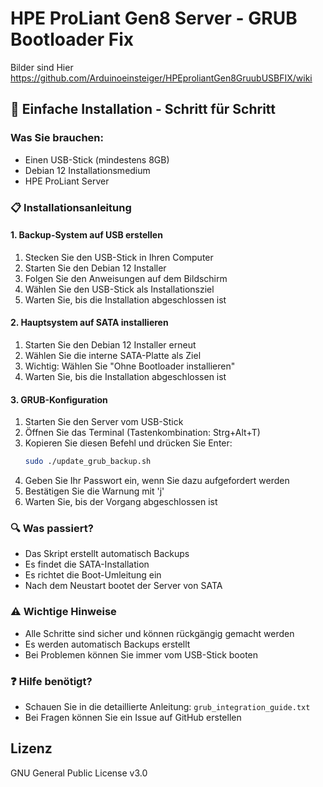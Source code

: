 # HPE ProLiant Gen8 Server - GRUB Bootloader Fix

Bilder sind Hier https://github.com/Arduinoeinsteiger/HPEproliantGen8GruubUSBFIX/wiki

## 🚀 Einfache Installation - Schritt für Schritt

### Was Sie brauchen:
- Einen USB-Stick (mindestens 8GB)
- Debian 12 Installationsmedium
- HPE ProLiant Server

### 📋 Installationsanleitung

#### 1. Backup-System auf USB erstellen
1. Stecken Sie den USB-Stick in Ihren Computer
2. Starten Sie den Debian 12 Installer
3. Folgen Sie den Anweisungen auf dem Bildschirm
4. Wählen Sie den USB-Stick als Installationsziel
5. Warten Sie, bis die Installation abgeschlossen ist

#### 2. Hauptsystem auf SATA installieren
1. Starten Sie den Debian 12 Installer erneut
2. Wählen Sie die interne SATA-Platte als Ziel
3. Wichtig: Wählen Sie "Ohne Bootloader installieren"
4. Warten Sie, bis die Installation abgeschlossen ist

#### 3. GRUB-Konfiguration
1. Starten Sie den Server vom USB-Stick
2. Öffnen Sie das Terminal (Tastenkombination: Strg+Alt+T)
3. Kopieren Sie diesen Befehl und drücken Sie Enter:
   ```bash
   sudo ./update_grub_backup.sh
   ```
4. Geben Sie Ihr Passwort ein, wenn Sie dazu aufgefordert werden
5. Bestätigen Sie die Warnung mit 'j'
6. Warten Sie, bis der Vorgang abgeschlossen ist

### 🔍 Was passiert?
- Das Skript erstellt automatisch Backups
- Es findet die SATA-Installation
- Es richtet die Boot-Umleitung ein
- Nach dem Neustart bootet der Server von SATA

### ⚠️ Wichtige Hinweise
- Alle Schritte sind sicher und können rückgängig gemacht werden
- Es werden automatisch Backups erstellt
- Bei Problemen können Sie immer vom USB-Stick booten

### ❓ Hilfe benötigt?
- Schauen Sie in die detaillierte Anleitung: `grub_integration_guide.txt`
- Bei Fragen können Sie ein Issue auf GitHub erstellen

## Lizenz

GNU General Public License v3.0
